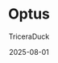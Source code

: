 ---
layout: default
title:  "Optus"
date:   2025-08-01
description: "qwerty"
author: "TriceraDuck"
tags: phishing-campaigns
---